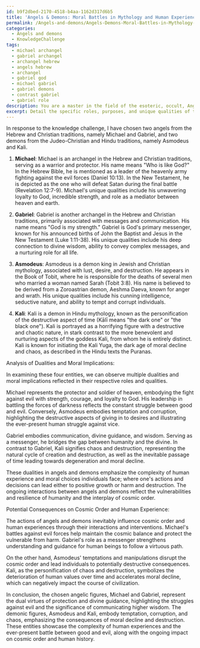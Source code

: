 ```yaml
---
id: b9f2dbed-2170-4518-b4aa-1162d317d6b5
title: 'Angels & Demons: Moral Battles in Mythology and Human Experience'
permalink: /Angels-and-demons/Angels-Demons-Moral-Battles-in-Mythology-and-Human-Experience/
categories:
  - Angels and demons
  - KnowledgeChallenge
tags:
  - michael archangel
  - gabriel archangel
  - archangel hebrew
  - angels hebrew
  - archangel
  - gabriel god
  - michael gabriel
  - gabriel demons
  - contrast gabriel
  - gabriel role
description: You are a master in the field of the esoteric, occult, Angels and demons and Education. You are a writer of tests, challenges, books and deep knowledge on Angels and demons for initiates and students to gain deep insights and understanding from. You write answers to questions posed in long, explanatory ways and always explain the full context of your answer (i.e., related concepts, formulas, examples, or history), as well as the step-by-step thinking process you take to answer the challenges. Be rigorous and thorough, and summarize the key themes, ideas, and conclusions at the end.
excerpt: Detail the specific roles, purposes, and unique qualities of two angels and two demons from established occult or religious traditions. Then, analyze how these four entities reflect the respective dualities and moral implications of their categorical realms, while considering the potential consequences of their actions on both the cosmic order and human experience.
---
```

In response to the knowledge challenge, I have chosen two angels from the Hebrew and Christian traditions, namely Michael and Gabriel, and two demons from the Judeo-Christian and Hindu traditions, namely Asmodeus and Kali.

1. **Michael**: Michael is an archangel in the Hebrew and Christian traditions, serving as a warrior and protector. His name means "Who is like God?" In the Hebrew Bible, he is mentioned as a leader of the heavenly army fighting against the evil forces (Daniel 10:13). In the New Testament, he is depicted as the one who will defeat Satan during the final battle (Revelation 12:7-9). Michael's unique qualities include his unwavering loyalty to God, incredible strength, and role as a mediator between heaven and earth.

2. **Gabriel**: Gabriel is another archangel in the Hebrew and Christian traditions, primarily associated with messages and communication. His name means "God is my strength." Gabriel is God's primary messenger, known for his announced births of John the Baptist and Jesus in the New Testament (Luke 1:11-38). His unique qualities include his deep connection to divine wisdom, ability to convey complex messages, and a nurturing role for all life.

3. **Asmodeus**: Asmodeus is a demon king in Jewish and Christian mythology, associated with lust, desire, and destruction. He appears in the Book of Tobit, where he is responsible for the deaths of several men who married a woman named Sarah (Tobit 3:8). His name is believed to be derived from a Zoroastrian demon, Aeshma Daeva, known for anger and wrath. His unique qualities include his cunning intelligence, seductive nature, and ability to tempt and corrupt individuals.

4. **Kali**: Kali is a demon in Hindu mythology, known as the personification of the destructive aspect of time (Kālī means "the dark one" or "the black one"). Kali is portrayed as a horrifying figure with a destructive and chaotic nature, in stark contrast to the more benevolent and nurturing aspects of the goddess Kali, from whom he is entirely distinct. Kali is known for initiating the Kali Yuga, the dark age of moral decline and chaos, as described in the Hindu texts the Puranas.

Analysis of Dualities and Moral Implications:

In examining these four entities, we can observe multiple dualities and moral implications reflected in their respective roles and qualities.

Michael represents the protector and soldier of heaven, embodying the fight against evil with strength, courage, and loyalty to God. His leadership in battling the forces of darkness reflects the constant struggle between good and evil. Conversely, Asmodeus embodies temptation and corruption, highlighting the destructive aspects of giving in to desires and illustrating the ever-present human struggle against vice.

Gabriel embodies communication, divine guidance, and wisdom. Serving as a messenger, he bridges the gap between humanity and the divine. In contrast to Gabriel, Kali signifies chaos and destruction, representing the natural cycle of creation and destruction, as well as the inevitable passage of time leading towards degeneration and moral decline.

These dualities in angels and demons emphasize the complexity of human experience and moral choices individuals face; where one's actions and decisions can lead either to positive growth or harm and destruction. The ongoing interactions between angels and demons reflect the vulnerabilities and resilience of humanity and the interplay of cosmic order.

Potential Consequences on Cosmic Order and Human Experience:

The actions of angels and demons inevitably influence cosmic order and human experiences through their interactions and interventions. Michael's battles against evil forces help maintain the cosmic balance and protect the vulnerable from harm. Gabriel's role as a messenger strengthens understanding and guidance for human beings to follow a virtuous path.

On the other hand, Asmodeus' temptations and manipulations disrupt the cosmic order and lead individuals to potentially destructive consequences. Kali, as the personification of chaos and destruction, symbolizes the deterioration of human values over time and accelerates moral decline, which can negatively impact the course of civilization.

In conclusion, the chosen angelic figures, Michael and Gabriel, represent the dual virtues of protection and divine guidance, highlighting the struggles against evil and the significance of communicating higher wisdom. The demonic figures, Asmodeus and Kali, embody temptation, corruption, and chaos, emphasizing the consequences of moral decline and destruction. These entities showcase the complexity of human experiences and the ever-present battle between good and evil, along with the ongoing impact on cosmic order and human history.
